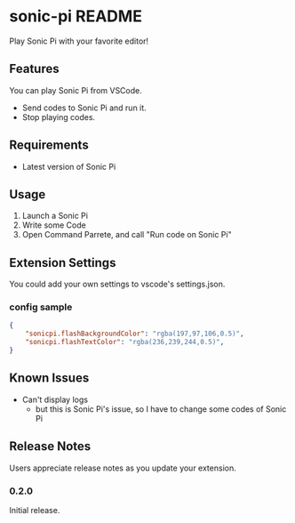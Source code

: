 # sonic-pi README

Play Sonic Pi with your favorite editor!

## Features

You can play Sonic Pi from VSCode.

- Send codes to Sonic Pi and run it.
- Stop playing codes.

## Requirements

- Latest version of Sonic Pi

## Usage

1. Launch a Sonic Pi
2. Write some Code
3. Open Command Parrete, and call "Run code on Sonic Pi"

## Extension Settings

You could add your own settings to vscode's settings.json.

### config sample

```json
{
    "sonicpi.flashBackgroundColor": "rgba(197,97,106,0.5)",
    "sonicpi.flashTextColor": "rgba(236,239,244,0.5)",
}
```

## Known Issues

- Can't display logs
  - but this is Sonic Pi's issue, so I have to change some codes of Sonic Pi

## Release Notes

Users appreciate release notes as you update your extension.

### 0.2.0

Initial release. 